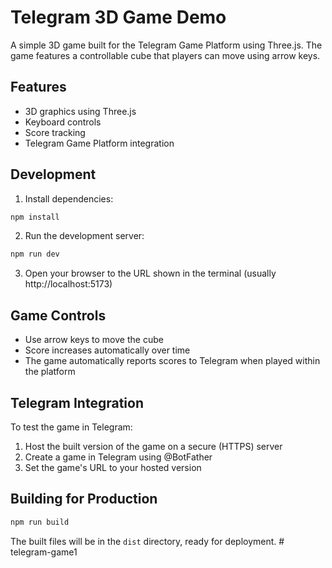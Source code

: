 # Telegram 3D Game Demo

A simple 3D game built for the Telegram Game Platform using Three.js. The game features a controllable cube that players can move using arrow keys.

## Features
- 3D graphics using Three.js
- Keyboard controls
- Score tracking
- Telegram Game Platform integration

## Development

1. Install dependencies:
```bash
npm install
```

2. Run the development server:
```bash
npm run dev
```

3. Open your browser to the URL shown in the terminal (usually http://localhost:5173)

## Game Controls
- Use arrow keys to move the cube
- Score increases automatically over time
- The game automatically reports scores to Telegram when played within the platform

## Telegram Integration
To test the game in Telegram:
1. Host the built version of the game on a secure (HTTPS) server
2. Create a game in Telegram using @BotFather
3. Set the game's URL to your hosted version

## Building for Production
```bash
npm run build
```

The built files will be in the `dist` directory, ready for deployment.
#   t e l e g r a m - g a m e 1  
 